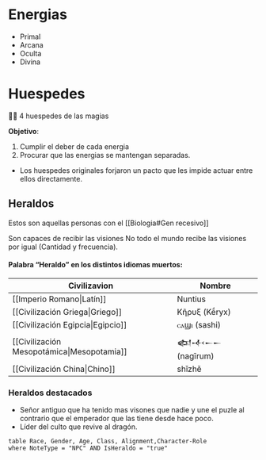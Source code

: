 # Energias
- Primal
- Arcana
- Oculta 
- Divina 

# Huespedes
🧙‍♂️ 4 huespedes de las magias

**Objetivo**: 
1. Cumplir el deber de cada energia 
2. Procurar que las energias se mantengan separadas.
- Los huespedes originales forjaron un pacto que les impide actuar entre ellos directamente.




## Heraldos

Estos son aquellas personas con el [[Biologia#Gen recesivo]] 

Son capaces de recibir las visiones
No todo el mundo recibe las visiones por igual (Cantidad y frecuencia).


#### Palabra “Heraldo” en los distintos idiomas muertos:

| Civilizavion                                              | Nombre         |
| --------------------------------------------------------- | -------------- |
| [[Imperio Romano\|Latín]]                  | Nuntius        |
| [[Civilización Griega\|Griego]]            | Κῆρυξ (Kḗryx)  |
| [[Civilización Egipcia\|Egipcio]]          | ⲥⲁϣⲓ (sashi)   |
| [[Civilización Mesopotámica\|Mesopotamia]] | 𒅴𒋾𒀸𒀸 (nagīrum) |
| [[Civilización China\|Chino]]              | shǐzhě         |

### Heraldos destacados
- Señor antiguo que ha tenido mas visones que nadie y une el puzle al contrario que el emperador que las tiene desde hace poco.
- Líder del culto que revive al dragón.

```dataview
table Race, Gender, Age, Class, Alignment,Character-Role
where NoteType = "NPC" AND IsHeraldo = "true"
```

